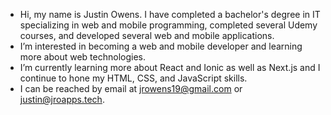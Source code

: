 - Hi, my name is Justin Owens. I have completed a bachelor's degree in IT specializing in web and mobile programming, completed several Udemy courses, and developed several web and mobile applications.
- I’m interested in becoming a web and mobile developer and learning more about web technologies.
- I’m currently learning more about React and Ionic as well as Next.js and I continue to hone my HTML, CSS, and JavaScript skills.
- I can be reached by email at jrowens19@gmail.com or justin@jroapps.tech.
